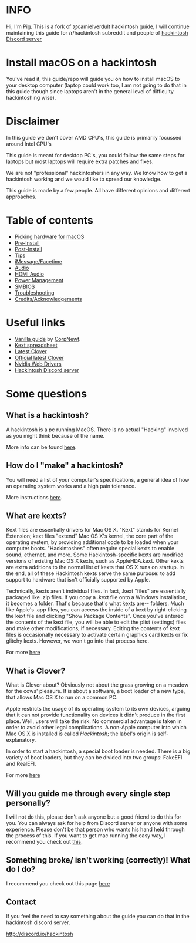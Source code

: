 # INFO
Hi, I'm Pig. This is a fork of @camielverdult hackintosh guide, I will continue maintaining this guide for /r/hackintosh subreddit and people of [hackintosh Discord server](http://discord.io/hackintosh)

# Install macOS on a hackintosh

You've read it, this guide/repo will guide you on how to install macOS to your desktop computer (laptop could work too, I am not going to do that in this guide though since laptops aren't in the general 
level of difficulty hackintoshing wise).

# Disclaimer

In this guide we don't cover AMD CPU's, this guide is primarily focussed around Intel CPU's

This guide is meant for desktop PC's, you could follow the same steps for laptops but most laptops will require extra patches and fixes.

We are not "professional" hackintoshers in any way. We know how to get a hackintosh working and we would like to spread our knowledge.

This guide is made by a few people. All have different opinions and different approaches.

# Table of contents
* [Picking hardware for macOS](Hardware.md)
* [Pre-Install](Pre-Install.md)
* [Post-Install](Post-Install.md)
* [Tips](Tips.md)
* [iMessage/Facetime](iMessage.md)
* [Audio](Audio.md)
* [HDMI Audio](HDMI-Audio.md)
* [Power Management](Speedstep.md)
* [SMBIOS](SMBIOS.md)
* [Troubleshooting](Troubleshooting.md)
* [Credits/Acknowledgements](Credits.md)

# Useful links
* [Vanilla guide](https://www.reddit.com/r/hackintosh/comments/68p1e2/ramblings_of_a_hackintosher_a_sorta_brief_vanilla/) by [CorpNewt](https://www.reddit.com/user/corpnewt).
* [Kext spreadsheet](http://docs.google.com/spreadsheets/d/1WQ87XQKgJVPPub_CbjoHsUscgyxrGg3DWzZz7Nnf_RU/)
* [Latest Clover](https://github.com/Dids/clover-builder/releases/latest)
* [Official latest Clover](https://sourceforge.net/projects/cloverefiboot/)
* [Nvidia Web Drivers](https://cookiemonster.pro/nvidia_driver_table)
* [Hackintosh Discord server](http://discord.io/hackintosh)

# Some questions

## What is a hackintosh?

A hackintosh is a pc running MacOS. There is no actual "Hacking" involved as you might think because of the name. 

More info can be found [here](https://www.lifewire.com/what-is-hackintosh-832719).

## How do I "make" a hackintosh?

You will need a list of your computer's specifications, a general idea of how an operating system works and a high pain tolerance.

More instructions [here](Pre-Install.md).

## What are kexts?

Kext files are essentially drivers for Mac OS X. "Kext" stands for Kernel Extension; kext files "extend" Mac OS X's kernel, the core part of the operating system, by providing additional code to be loaded when your computer boots. "Hackintoshes" often require special kexts to enable sound, ethernet, and more. Some Hackintosh-specific kexts are modified versions of existing Mac OS X kexts, such as AppleHDA.kext. Other kexts are extra additions to the normal list of kexts that OS X runs on startup. In the end, all of these Hackintosh kexts serve the same purpose: to add support to hardware that isn't officially supported by Apple.

Technically, kexts aren't individual files. In fact, .kext "files" are essentially packaged like .zip files. If you copy a .kext file onto a Windows installation, it becomes a folder. That's because that's what kexts are-- folders. Much like Apple's .app files, you can access the inside of a kext by right-clicking the kext file and clicking "Show Package Contents". Once you've entered the contents of the kext file, you will be able to edit the plist (settings) files and make other modifications, if necessary. Editing the contents of kext files is occasionally necessary to activate certain graphics card kexts or fix glitchy kexts. However, we won't go into that process here.

For more [here](http://www.macbreaker.com/2012/01/what-are-kexts.html)

## What is Clover?

What is Clover about? Obviously not about the grass growing on a meadow for the cows' pleasure. It is about a software, a boot loader of a new type, that allows Mac OS X to run on a common PC.

Apple restricts the usage of its operating system to its own devices, arguing that it can not provide functionality on devices it didn't produce in the first place. Well, users will take the risk. No commercial advantage is taken in order to avoid other legal complications. A non-Apple computer into which Mac OS X is installed is called *Hackintosh*; the label's origin is self-explanatory.

In order to start a hackintosh, a special boot loader is needed. There is a big variety of boot loaders, but they can be divided into two groups: FakeEFI and RealEFI.

For more [here](https://clover-wiki.zetam.org/Preface)

## Will you guide me through every single step personally?

I will not do this, please don't ask anyone but a good friend to do this for you. You can always ask for help from Discord server or anyone with some experience. Please don't be that person who wants his hand held through the process of this. If you want to get mac running the easy way, I recommend you check out [this](https://www.apple.com/mac/).

## Something broke/ isn't working (correctly)! What do I do?

I recommend you check out this page [here](Troubleshooting.md)

## Contact
If you feel the need to say something about the guide you can do that in the hackintosh discord server.

http://discord.io/hackintosh
